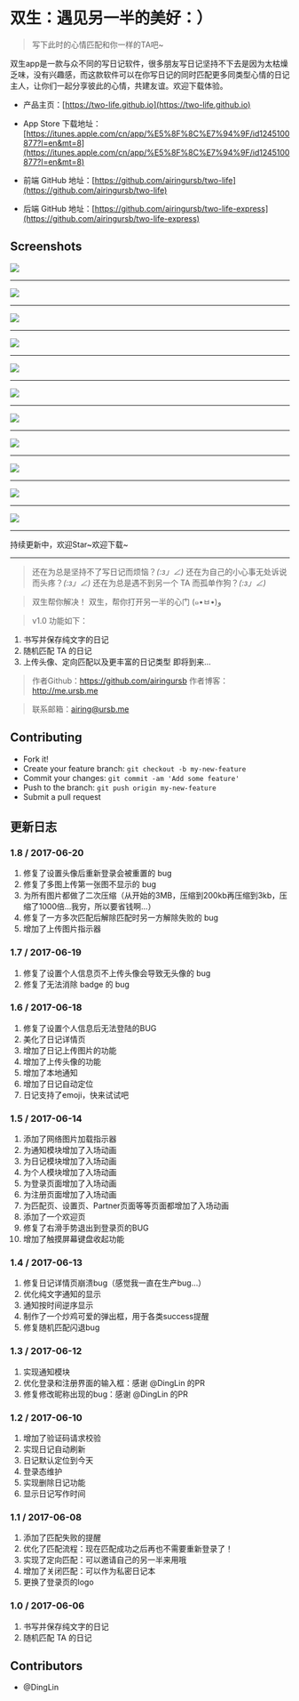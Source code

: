# 双生：遇见另一半的美好：）

> 写下此时的心情匹配和你一样的TA吧~

双生app是一款与众不同的写日记软件，很多朋友写日记坚持不下去是因为太枯燥乏味，没有兴趣感，而这款软件可以在你写日记的同时匹配更多同类型心情的日记主人，让你们一起分享彼此的心情，共建友谊。欢迎下载体验。

* 产品主页：[https://two-life.github.io](https://two-life.github.io)

* App Store 下载地址：[https://itunes.apple.com/cn/app/%E5%8F%8C%E7%94%9F/id1245100877?l=en&mt=8](https://itunes.apple.com/cn/app/%E5%8F%8C%E7%94%9F/id1245100877?l=en&mt=8)

* 前端 GitHub 地址：[https://github.com/airingursb/two-life](https://github.com/airingursb/two-life)

* 后端 GitHub 地址：[https://github.com/airingursb/two-life-express](https://github.com/airingursb/two-life-express)

## Screenshots

![](http://airing.ursb.me/image/twolife/0.png-h600.jpg)

---

![](http://airing.ursb.me/image/twolife/8.png-h600.jpg)

---

![](http://airing.ursb.me/image/twolife/2.png-h600.jpg)

---

![](http://airing.ursb.me/image/twolife/3.png-h600.jpg)

---

![](http://airing.ursb.me/image/twolife/4.png-h600.jpg)

---

![](http://airing.ursb.me/image/twolife/5.png-h600.jpg)

---

![](http://airing.ursb.me/image/twolife/6.png-h600.jpg)

---

![](http://airing.ursb.me/image/twolife/7.png-h600.jpg)

---

![](http://airing.ursb.me/image/twolife/9.png-h600.jpg)

---

![](http://airing.ursb.me/image/twolife/10.png-h600.jpg)

---

![](http://airing.ursb.me/image/twolife/11.png-h600.jpg)

---

持续更新中，欢迎Star~欢迎下载~

---

> 还在为总是坚持不了写日记而烦恼？_(:з」∠)_
> 还在为自己的小心事无处诉说而头疼？_(:з」∠)_
> 还在为总是遇不到另一个 TA 而孤单作狗？_(:з」∠)_

> 双生帮你解决！
> 双生，帮你打开另一半的心门 (๑•ㅂ•)و

> v1.0 功能如下：
1. 书写并保存纯文字的日记
2. 随机匹配 TA 的日记
3. 上传头像、定向匹配以及更丰富的日记类型 即将到来...

> 作者Github：https://github.com/airingursb
> 作者博客：http://me.ursb.me

> 联系邮箱：airing@ursb.me


## Contributing

* Fork it!
* Create your feature branch: `git checkout -b my-new-feature`
* Commit your changes: `git commit -am 'Add some feature'`
* Push to the branch: `git push origin my-new-feature`
* Submit a pull request

## 更新日志

### 1.8 / 2017-06-20
1. 修复了设置头像后重新登录会被重置的 bug
2. 修复了多图上传第一张图不显示的 bug
3. 为所有图片都做了二次压缩（从开始的3MB，压缩到200kb再压缩到3kb，压缩了1000倍…我穷，所以要省钱啊…）
4. 修复了一方多次匹配后解除匹配时另一方解除失败的 bug
5. 增加了上传图片指示器

### 1.7 / 2017-06-19
1. 修复了设置个人信息页不上传头像会导致无头像的 bug 
2. 修复了无法消除 badge 的 bug

### 1.6 / 2017-06-18
1. 修复了设置个人信息后无法登陆的BUG
2. 美化了日记详情页
3. 增加了日记上传图片的功能
4. 增加了上传头像的功能
5. 增加了本地通知
6. 增加了日记自动定位
7. 日记支持了emoji，快来试试吧

### 1.5 / 2017-06-14
1. 添加了网络图片加载指示器
2. 为通知模块增加了入场动画
3. 为日记模块增加了入场动画
4. 为个人模块增加了入场动画
5. 为登录页面增加了入场动画
6. 为注册页面增加了入场动画
7. 为匹配页、设置页、Partner页面等等页面都增加了入场动画
8. 添加了一个欢迎页 
9. 修复了右滑手势退出到登录页的BUG
10. 增加了触摸屏幕键盘收起功能

### 1.4 / 2017-06-13
1. 修复日记详情页崩溃bug（感觉我一直在生产bug...）
2. 优化纯文字通知的显示
3. 通知按时间逆序显示
4. 制作了一个炒鸡可爱的弹出框，用于各类success提醒
5. 修复随机匹配闪退bug

### 1.3 / 2017-06-12
1. 实现通知模块
2. 优化登录和注册界面的输入框：感谢 @DingLin 的PR
3. 修复修改昵称出现的bug：感谢 @DingLin 的PR

### 1.2 / 2017-06-10 
1. 增加了验证码请求校验
2. 实现日记自动刷新
3. 日记默认定位到今天
4. 登录态维护
5. 实现删除日记功能
6. 显示日记写作时间

### 1.1 / 2017-06-08 
1. 添加了匹配失败的提醒
2. 优化了匹配流程：现在匹配成功之后再也不需要重新登录了！
3. 实现了定向匹配：可以邀请自己的另一半来用哦
4. 增加了关闭匹配：可以作为私密日记本
5. 更换了登录页的logo

### 1.0 / 2017-06-06 
1. 书写并保存纯文字的日记
2. 随机匹配 TA 的日记

## Contributors
* @DingLin

